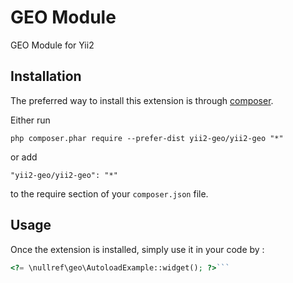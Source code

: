 GEO Module
==========
GEO Module for Yii2

Installation
------------

The preferred way to install this extension is through [composer](http://getcomposer.org/download/).

Either run

```
php composer.phar require --prefer-dist yii2-geo/yii2-geo "*"
```

or add

```
"yii2-geo/yii2-geo": "*"
```

to the require section of your `composer.json` file.


Usage
-----

Once the extension is installed, simply use it in your code by  :

```php
<?= \nullref\geo\AutoloadExample::widget(); ?>```